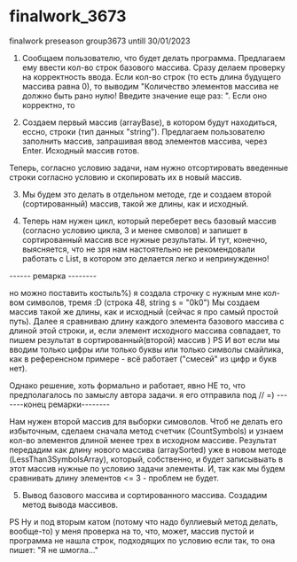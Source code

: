 # finalwork_3673
finalwork preseason group3673 untill 30/01/2023


1) Сообщаем пользователю, что будет делать программа. 
Предлагаем ему ввести кол-во строк базового массива.
Сразу делаем проверку на корректность ввода. 
Если кол-во строк (то есть длина будущего массива равна 0), то выводим "Количество элементов массива не должно быть рано нулю! Введите значение еще раз: ".
Если оно корректно, то

2) Создаем первый массив (arrayBase), в котором будут находиться, ессно, строки (тип данных "string").
Предлагаем пользователю заполнить массив, запрашивая ввод элементов массива, через Enter.
Исходный массив готов.

Теперь, согласно условию задачи, нам нужно отсортировать введенные строки согласно условию и скопировать их в новый массив.

3) Мы будем это делать в отдельном методе, где и создаем второй (сортированный) массив, такой же длины, как и исходный.

4) Теперь нам нужен цикл, который переберет весь базовый массив (согласно условию цикла, 3 и менее смволов) и запишет в сортированный массив все нужные результаты. 
И тут, конечно, выясняется, что не зря нам настоятельно не рекомендовали работать с List, в котором это делается легко и непринужденно!

------ ремарка --------

но можно поставить костыль%) 
я создала строчку с нужным мне кол-вом символов, тремя  :D  (строка 48, string s = "0k0") 
Мы создаем массив такой же длины, как и исходный (сейчас я про самый простой путь).
Далее я сравниваю длину каждого элемента базового массива с длиной этой строки, и, если элемент исходного массива совпадает, то пишем результат в сортированный(второй) массив )
PS И вот если мы вводим только цифры или только буквы или только символы смайлика, как в референсном примере - всё работает ("смесей" из цифр и букв нет).
  
  Однако решение, хоть формально и работает, явно  НЕ то, что предполагалось по замыслу автора задачи.
  я его отправила под // =)
-------конец ремарки--------

Нам нужен второй массив для выборки симоволов. Чтоб не делать его избыточным, сделаем сначала метод счетчик (CountSymbols)
и узнаем кол-во элементов длиной менее трех в исходном массиве.
Результат передадим как длину нового массива (arraySorted) уже в новом методе (LessThan3SymbolsArray), который, собственно, и будет записывыать в этот массив нужные по условию задачи элементы. И, так как мы будем сравнивать длину элементов <= 3 - проблем не будет.


5) Вывод базового массива и сортированного массива. Создадим метод вывода массивов.

PS Ну и под вторым катом (потому что надо буллиевый метод делать, вообще-то) у меня проверка на то, что, может, массив пустой и программа не нашла строк, подходящих по условию если так, то она пишет: "Я не шмогла..."


